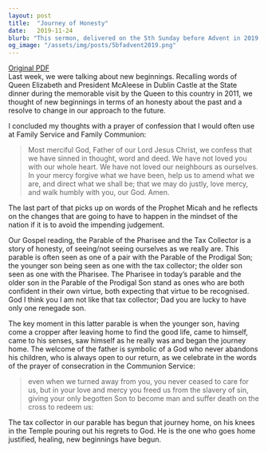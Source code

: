 ```yaml
---
layout: post
title:  "Journey of Honesty"
date:   2019-11-24
blurb: "This sermon, delivered on the 5th Sunday before Advent in 2019, explores the themes of honesty, self-reflection, and new beginnings. Referencing the Parable of the Pharisee and the Tax Collector, it emphasizes the importance of recognizing our own faults and seeking forgiveness. The sermon concludes with the hopeful message of God's unending love and mercy, and the possibility of redemption and new beginnings."
og_image: "/assets/img/posts/5bfadvent2019.png"
---
```

[Original PDF](/assets/pdf/5bfadvent2019.pdf)    
Last week, we were talking about new beginnings. Recalling words of Queen Elizabeth and President McAleese in Dublin Castle at the State dinner during the memorable visit by the Queen to this country in 2011, we thought of new beginnings in terms of an honesty about the past and a resolve to change in our approach to the future.

I concluded my thoughts with a prayer of confession that I would often use at Family Service and Family Communion:

> Most merciful God,
> Father of our Lord Jesus Christ,
> we confess that we have sinned
> in thought, word and deed.
> We have not loved you with our whole heart.
> We have not loved our neighbours as ourselves.
> In your mercy
> forgive what we have been,
> help us to amend what we are,
> and direct what we shall be;
> that we may do justly,
> love mercy,
> and walk humbly with you, our God.
> Amen.

The last part of that picks up on words of the Prophet Micah and he reflects on the changes that are going to have to happen in the mindset of the nation if it is to avoid the impending judgement.

Our Gospel reading, the Parable of the Pharisee and the Tax Collector is a story of honesty, of seeing/not seeing ourselves as we really are. This parable is often seen as one of a pair with the Parable of the Prodigal Son; the younger son being seen as one with the tax collector; the older son seen as one with the Pharisee. The Pharisee in today’s parable and the older son in the Parable of the Prodigal Son stand as ones who are both confident in their own virtue, both expecting that virtue to be recognised. God I think you I am not like that tax collector; Dad you are lucky to have only one renegade son.

The key moment in this latter parable is when the younger son, having come a cropper after leaving home to find the good life, came to himself, came to his senses, saw himself as he really was and began the journey home. The welcome of the father is symbolic of a God who never abandons his children, who is always open to our return, as we celebrate in the words of the prayer of consecration in the Communion Service:

> even when we turned away from you,
> you never ceased to care for us,
> but in your love and mercy you freed us from the slavery of sin,
> giving your only begotten Son to become man
> and suffer death on the cross to redeem us:

The tax collector in our parable has begun that journey home, on his knees in the Temple pouring out his regrets to God. He is the one who goes home justified, healing, new beginnings have begun.
